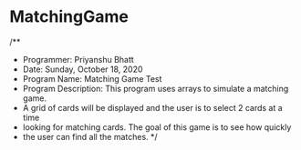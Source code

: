 # MatchingGame
 /**
 * Programmer:  Priyanshu Bhatt
 * Date:  Sunday, October 18, 2020
 * Program Name:  Matching Game Test
 * Program Description:  This program uses arrays to simulate a matching game.
 * A grid of cards will be displayed and the user is to select 2 cards at a time
 * looking for matching cards.  The goal of this game is to see how quickly
 * the user can find all the matches.
 */
